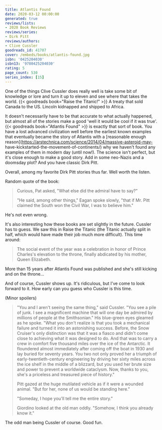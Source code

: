 ```yaml
---
title: Atlantis Found
date: 2020-03-12 00:00:00
generated: true
reviews/lists:
- 2020 Book Reviews
reviews/series:
- Dirk Pitt
reviews/authors:
- Clive Cussler
goodreads_id: 41707
cover: /embeds/books/atlantis-found.jpg
isbn: '0425204030'
isbn13: '9780425204030'
rating: 5
page_count: 530
series_index: [15]
---
```

One of the things Clive Cussler does really well is take some bit of knowledge or lore and turn it up to eleven and see where that takes the world. {{< goodreads book="Raise the Titanic!" >}} A treaty that sold Canada to the US. Lincoln kidnapped and shipped to Africa.  

It doesn't necessarily have to be that accurate to what actually happened, but almost all of the stories make a good 'well it would be cool if it was true'. {{< goodreads book="Atlantis Found" >}} is exactly that sort of book. You have a lost advanced civilization well before the earliest known examples that eventually became the story of Atlantis with a [reasonable enough reason](https://arstechnica.com/science/2014/04/massive-asteroid-may- have-kickstarted-the-movement-of-continents/) why we haven't found any examples of them in modern day (until now!). The science isn't perfect, but it's close enough to make a good story. Add in some neo-Nazis and a doomsday plot? And you have classic Dirk Pitt.  

<!--more-->

Overall, among my favorite Dirk Pitt stories thus far. Well worth the listen.  

Random quote of the book:  

> Curious, Pat asked, "What else did the admiral have to say?"  
>
> "He said, among other things," Eagan spoke slowly, "that if Mr. Pitt claimed the South won the Civil War, I was to believe him."  

He's not even wrong.  

It's also interesting how these books are set slightly in the future. Cussler has to guess. We saw this in Raise the Titanic (the Titanic actually split in half, which would have made their job much more difficult). This time around:  

> The social event of the year was a celebration in honor of Prince Charles's elevation to the throne, finally abdicated by his mother, Queen Elizabeth.

More than 15 years after Atlantis Found was published and she's still kicking and on the throne...  

And of course, Cussler shows up. It's ridiculous, but I've come to look forward to it. How early can you guess who Cussler is this time.  

(Minor spoilers)  

> "You and I aren't seeing the same thing," said Cussler. "You see a pile of junk. I see a magnificent machine that will one day be admired by millions of people at the Smithsonian." His blue-green eyes gleamed as he spoke. "What you don't realize is that you took a mechanical failure and turned it into an astonishing success. Before, the Snow Cruiser's only distinction was that it was a fiasco and didn't come close to achieving what it was designed to do. And that was to carry a crew in comfort five thousand miles over the ice of the Antarctic. It floundered almost immediately after coming off the boat in 1930 and lay buried for seventy years. You two not only proved her a triumph of early-twentieth-century engineering by driving her sixty miles across the ice shelf in the middle of a blizzard, but you used her brute size and power to prevent a worldwide cataclysm. Now, thanks to you, she's a priceless and treasured piece of history."  
>
> Pitt gazed at the huge mutilated vehicle as if it were a wounded animal. "But for her, none of us would be standing here."  
>
> "Someday, I hope you'll tell me the entire story."  
>
> Giordino looked at the old man oddly. "Somehow, I think you already know it."  

The odd man being Cussler of course. Good fun.